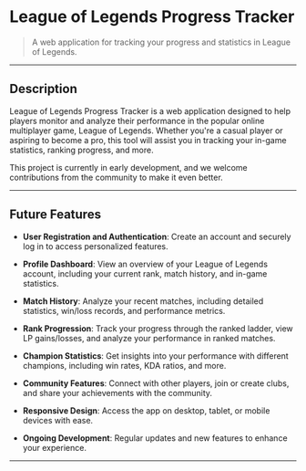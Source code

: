 # League of Legends Progress Tracker

> A web application for tracking your progress and statistics in League of Legends.
 ---

## Description

League of Legends Progress Tracker is a web application designed to help players monitor and analyze their performance in the popular online multiplayer game, League of Legends. Whether you're a casual player or aspiring to become a pro, this tool will assist you in tracking your in-game statistics, ranking progress, and more.

This project is currently in early development, and we welcome contributions from the community to make it even better.

---

## Future Features

- **User Registration and Authentication**: Create an account and securely log in to access personalized features.

- **Profile Dashboard**: View an overview of your League of Legends account, including your current rank, match history, and in-game statistics.

- **Match History**: Analyze your recent matches, including detailed statistics, win/loss records, and performance metrics.

- **Rank Progression**: Track your progress through the ranked ladder, view LP gains/losses, and analyze your performance in ranked matches.

- **Champion Statistics**: Get insights into your performance with different champions, including win rates, KDA ratios, and more.

- **Community Features**: Connect with other players, join or create clubs, and share your achievements with the community.

- **Responsive Design**: Access the app on desktop, tablet, or mobile devices with ease.

- **Ongoing Development**: Regular updates and new features to enhance your experience.

---
